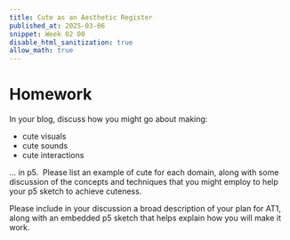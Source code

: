 ```yaml
---
title: Cute as an Aesthetic Register
published_at: 2025-03-06
snippet: Week 02 00
disable_html_sanitization: true
allow_math: true
---
```


# Homework

In your blog, discuss how you might go about making:

- cute visuals
- cute sounds
- cute interactions

... in p5.  Please list an example of cute for each domain, along with some discussion of the concepts and techniques that you might employ to help your p5 sketch to achieve cuteness.

Please include in your discussion a broad description of your plan for AT1, along with an embedded p5 sketch that helps explain how you will make it work.
